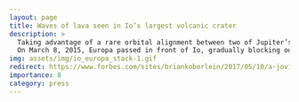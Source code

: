 ```yaml
---
layout: page
title: Waves of lava seen in Io’s largest volcanic crater
description: >
  Taking advantage of a rare orbital alignment between two of Jupiter’s moons, Io and Europa, we have obtained an exceptionally detailed map of the largest lava lake on Io, the most volcanically active body in the solar system. <br><br>
  On March 8, 2015, Europa passed in front of Io, gradually blocking out light from the volcanic moon (see animation on the left). Because Europa’s surface is coated in water ice, it reflects very little sunlight at infrared wavelengths, allowing us to accurately isolate the heat emanating from volcanoes on Io’s surface. The infrared data showed that the surface temperature of Io’s massive molten lake steadily increased from one end to the other, suggesting that the lava had overturned in two waves that each swept from west to east at about a kilometer (3,300 feet) per day.
img: assets/img/io_europa_stack-1.gif
redirect: https://www.forbes.com/sites/briankoberlein/2017/05/10/a-jovian-eclipse-reveals-lava-lakes-on-io/#3ee453f9746e
importance: 8
category: press
---
```

